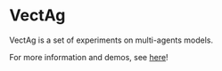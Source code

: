 VectAg
======

VectAg is a set of experiments on multi-agents models.

For more information and demos, see [here]!

 [here]: http://jgaffuri.github.io/vectag/
